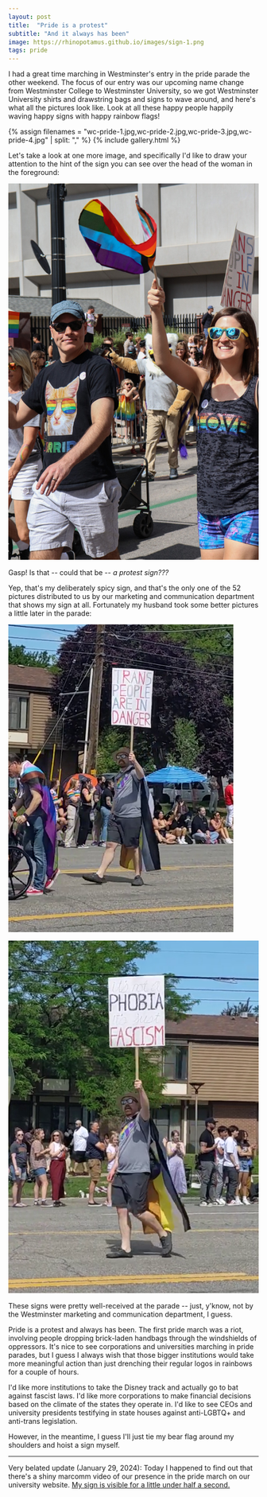 ```yaml
---
layout: post
title:  "Pride is a protest"
subtitle: "And it always has been"
image: https://rhinopotamus.github.io/images/sign-1.png
tags: pride
---
```


I had a great time marching in Westminster's entry in the pride parade the other weekend. The focus of our entry was our upcoming name change from Westminster College to Westminster University, so we got Westminster University shirts and drawstring bags and signs to wave around, and here's what all the pictures look like. Look at all these happy people happily waving happy signs with happy rainbow flags!

{% assign filenames = "wc-pride-1.jpg,wc-pride-2.jpg,wc-pride-3.jpg,wc-pride-4.jpg" | split: "," %}
{% include gallery.html %} 

Let's take a look at one more image, and specifically I'd like to draw your attention to the hint of the sign you can see over the head of the woman in the foreground:

![one more picture from the pride parade](/images/wc-pride-sign.jpg)

Gasp! Is that -- could that be -- *a protest sign???*

Yep, that's my deliberately spicy sign, and that's the only one of the 52 pictures distributed to us by our marketing and communication department that shows my sign at all. Fortunately my husband took some better pictures a little later in the parade:

![me holding a sign that reads "trans people are in danger"](/images/sign-1.png "trans-people-are-in-danger") 

![me holding a sign that reads "it's not a phobia, it's just fascism"](/images/sign-2.png "not-phobia-just-fascism")

These signs were pretty well-received at the parade -- just, y'know, not by the Westminster marketing and communication department, I guess.

Pride is a protest and always has been. The first pride march was a riot, involving people dropping brick-laden handbags through the windshields of oppressors. It's nice to see corporations and universities marching in pride parades, but I guess I always wish that those bigger institutions would take more meaningful action than just drenching their regular logos in rainbows for a couple of hours.

I'd like more institutions to take the Disney track and actually go to bat against fascist laws. I'd like more corporations to make financial decisions based on the climate of the states they operate in. I'd like to see CEOs and university presidents testifying in state houses against anti-LGBTQ+ and anti-trans legislation. 

However, in the meantime, I guess I'll just tie my bear flag around my shoulders and hoist a sign myself.

******

Very belated update (January 29, 2024): Today I happened to find out that there's a shiny marcomm video of our presence in the pride march on our university website. [My sign is visible for a little under half a second.](https://youtu.be/oy0fzfpm5jk?si=uRvctKjEvYrhJEP8&t=25)